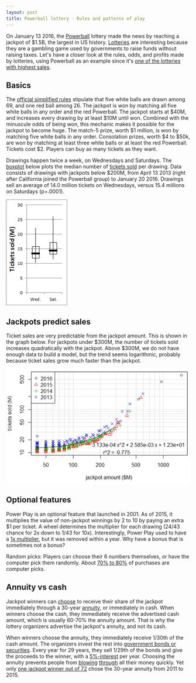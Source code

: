```yaml
---
layout: post
title: Powerball lottery - Rules and patterns of play
---
```


On January 13 2016, the [Powerball](https://en.wikipedia.org/wiki/Powerball) lottery made the news by reaching a jackpot of $1.5B, the largest in US history. [Lotteries](https://en.wikipedia.org/wiki/Lottery#United_States) are interesting because they are a gambling game used by governments to raise funds without raising taxes. Let's have a closer look at the rules, odds, and profits made by lotteries, using Powerball as an example since it's [one of the lotteries with highest sales](http://nylottery.ny.gov/wps/wcm/connect/e4ce705f-d71d-4c2d-b47f-5ae1368f61e8/annualReport2015_final.pdf?MOD=AJPERES&Annual%20Report).



## Basics

The [official simplified rules](http://www.powerball.com/powerball/pb_howtoplay.asp) stipulate that five white balls are drawn among 69, and one red ball among 26.
The jackpot is won by matching all five white balls in any order and the red Powerball. The jackpot starts at $40M, and increases every drawing  by at least $10M until won. Combined with the minuscule odds of being won, this mechanic makes it possible for the jackpot to become huge.
The match-5 prize, worth $1 million, is won by matching five white balls in any order. 
Consolation prizes, worth $4 to $50k, are won by matching at least three white balls or at least the red Powerball.
Tickets cost $2. Players can buy as many tickets as they want.

Drawings happen twice a week, on Wednesdays and Saturdays. The [boxplot](https://en.wikipedia.org/wiki/Box_plot) below plots the median number of [tickets sold](http://www.lottoreport.com/ticketcomparison.htm) per drawing. Data consists of drawings with jackpots below $200M, from April 13 2013 (right after California joined the Powerball group) to January 20 2016. Drawings sell an average of 14.0 million tickets on Wednesdays, versus 15.4 millions on Saturdays (p=.0001).

![More tickets are sold on weekends than weekdays](/images/powerball_sales_by_day_of_week.png)


## Jackpots predict sales

Ticket sales are very predictable from the jackpot amount. This is shown in the graph below. For jackpots under $300M, the number of tickets sold increases quadratically with the jackpot. Above $300M, we do not have enough data to build a model, but the trend seems logarithmic, probably because ticket sales grow much faster than the jackpot.

![Tickets sold against jackpot amount](/images/powerball_sales_against_jackpot.png)


## Optional features

Power Play is an optional feature that launched in 2001. As of 2015, it multiplies the value of non-jackpot winnings by 2 to 10 by paying an extra $1 per ticket. A wheel determines the multiplier for each drawing (24/43 chance for 2x down to 1/43 for 10x). Interestingly, Power Play used to have a [1x multiplier](https://en.wikipedia.org/wiki/Powerball#1992_Powerball), but it was removed within a year. Why have a bonus that is sometimes not a bonus?

Random picks: Players can choose their 6 numbers themselves, or have the computer pick them randomly. About [70% to 80%](http://www.powerball.com/pb_contact.asp) of purchases are computer picks.


## Annuity vs cash

Jackpot winners can [choose](http://www.powerball.com/powerball/pb_howtoplay.asp) to receive their share of the jackpot immediately through a 30-year [annuity](https://en.wikipedia.org/wiki/Annuity), or immediately in cash. 
When winners choose the cash, they immediately receive the advertised cash amount, which is usually 60-70% the annuity amount. That is why the lottery organizers advertise the jackpot's annuity, and not its cash.

When winners choose the annuity, they immediately receive 1/30th of the cash amount. The organizers invest the rest into [government bonds or securities](http://money.cnn.com/2016/01/14/news/companies/powerball-payouts-winners-annuity-lump-sum/). Every year for 29 years, they sell 1/29th of the bonds and give the proceeds to the winner, with a [5%-interest](http://www.powerball.com/powerball/pb_howtoplay.asp) per year.
Choosing the annuity prevents people from [blowing](http://www.nytimes.com/2016/01/13/upshot/dear-powerball-winner-take-our-advice-and-take-the-annuity.html) [through](http://www.usnews.com/news/articles/2016/01/12/odds-are-15-billion-powerball-winner-will-end-up-bankrupt) all their money quickly. Yet only [one jackpot winner out of 72](http://www.powerball.com/powerball/pb_stories.asp) chose the 30-year annuity from 2011 to 2015.


